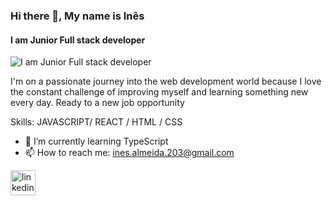 ### Hi there 👋, My name is Inês
#### I am Junior Full stack developer
![I am Junior Full stack developer](https://arturssmirnovs.github.io/github-profile-readme-generator/images/banner.png)

I'm on a passionate journey into the web development world because I love the constant challenge of improving myself and learning something new every day.
Ready to a new job opportunity

Skills: JAVASCRIPT/ REACT / HTML / CSS

- 🌱 I’m currently learning TypeScript 
- 📫 How to reach me: ines.almeida.203@gmail.com 


[<img src='https://cdn.jsdelivr.net/npm/simple-icons@3.0.1/icons/linkedin.svg' alt='linkedin' height='40'>](https://www.linkedin.com/in/inês-almeida-web-developer/)  

